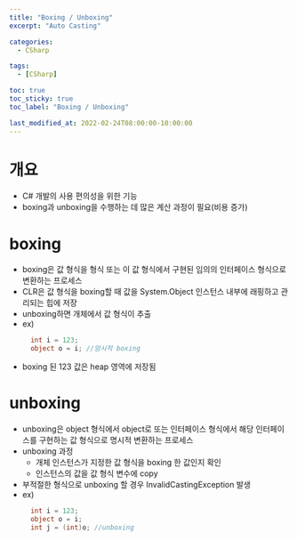 ```yaml
---
title: "Boxing / Unboxing"
excerpt: "Auto Casting"

categories:
  - CSharp

tags:
  - [CSharp]

toc: true
toc_sticky: true
toc_label: "Boxing / Unboxing"

last_modified_at: 2022-02-24T08:00:00-10:00:00
---
```


# 개요
  - C# 개발의 사용 편의성을 위한 기능
  - boxing과 unboxing을 수행하는 데 많은 계산 과정이 필요(비용 증가)

# boxing
  - boxing은 값 형식을 형식 또는 이 값 형식에서 구현된 임의의 인터페이스 형식으로 변환하는 프로세스
  -  CLR은 값 형식을 boxing할 때 값을 System.Object 인스턴스 내부에 래핑하고 관리되는 힙에 저장
  - unboxing하면 개체에서 값 형식이 추출
  - ex)
    ```c#
      int i = 123;
      object o = i; //암시적 boxing
    ```
  - boxing 된 123 값은 heap 영역에 저장됨

# unboxing
  - unboxing은 object 형식에서 object로 또는 인터페이스 형식에서 해당 인터페이스를 구현하는 값 형식으로 명시적 변환하는 프로세스
  - unboxing 과정
    - 개체 인스턴스가 지정한 값 형식을 boxing 한 값인지 확인
    - 인스턴스의 값을 값 형식 변수에 copy
  - 부적절한 형식으로 unboxing 할 경우 InvalidCastingException 발생
  - ex)
    ```c#
      int i = 123;
      object o = i;
      int j = (int)o; //unboxing
    ```
